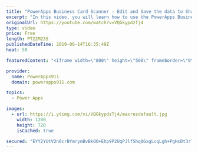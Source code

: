 ```yaml
---
title: "PowerApps Business Card Scanner - Edit and Save the data to SharePoint"
excerpt: "In this video, you will learn how to use the PowerApps Business Card Scanner to scan cards with no effort. You will also see how to edit the scan results and Patch it to SharePoint. Very fun and cool.   April's video https://www.youtube.com/watch?v=zbOfgdrRRrk  My Video on Patch https://www.youtube.com/watch?v=gX5q_V3U8-s"
originalUrl: https://youtube.com/watch?v=VQGkypdzTj4
type: video
price: Free
length: PT22M25S
publishedDateTime: 2019-06-14T16:35:49Z
heat: 50

featuredContent: "<iframe width=\"800\" height=\"500\" frameborder=\"0\" src=\"https://www.youtube.com/embed/VQGkypdzTj4\" allow=\"accelerometer; autoplay; encrypted-media; gyroscope; picture-in-picture\" allowfullscreen></iframe>"

provider:
  name: PowerApps911
  domain: powerapps911.com

topics:
  - Power Apps

images:
  - url: https://i.ytimg.com/vi/VQGkypdzTj4/maxresdefault.jpg
    width: 1280
    height: 720
    isCached: true

secured: "EYY2YUtV2n0crBYmrymBvBkOO+Ehp9P2UqPJlfShq0GxgLcqLgh+PgHxDt3rl9vKVnlcRBZeiBQ/Cr/2+K0yDYwXP3kk8lotyyogUfurg6/w2Iqzcgy5DsUKoEt32ROjXLNVe8Rj+EzME2pUlw9YTHlG2G7mUaBYcAdRHrmNZp7T3g/35XZw6OKtcreApUNjiDzAbHQ+GqoYCFnOgY+W9bl2wGTT6NHMJHeYkJxgUPkDVw7vFNdt9lqijRDv7TPxtW3d7cDPdAesWKsEGg4jTZsz07KwVoDNFCWNUPRrYGLH7TJwyNXWIfdYIr9IG8fsam+Xw/m6DmyD0hKBBvHUNAKFfr97wHNuI9Lu0RyV/yFhONVnf/Z5hT261TjQPpksAjc30Lbe9CNpMtc8rEo1Zn+YxPiX/SHOXd+EV93vPmQ=;ET+MdxXl3dozgUDETB8C5w=="
---
```


